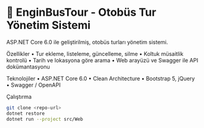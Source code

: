 # 🚌 EnginBusTour - Otobüs Tur Yönetim Sistemi

ASP.NET Core 6.0 ile geliştirilmiş, otobüs turları yönetim sistemi.

Özellikler
	•	Tur ekleme, listeleme, güncelleme, silme
	•	Koltuk müsaitlik kontrolü
	•	Tarih ve lokasyona göre arama
	•	Web arayüzü ve Swagger ile API dokümantasyonu

Teknolojiler
	•	ASP.NET Core 6.0
	•	Clean Architecture
	•	Bootstrap 5, jQuery
	•	Swagger / OpenAPI

Çalıştırma
```bash
git clone <repo-url>
dotnet restore
dotnet run --project src/Web
```